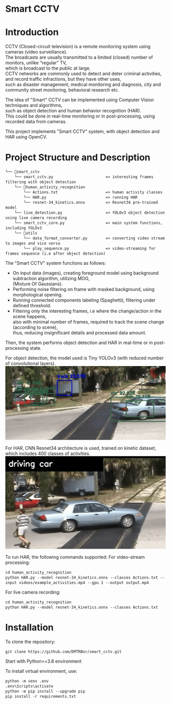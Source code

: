 # Smart CCTV
# Introduction
CCTV (Closed-circuit television) is a remote monitoring system using cameras (video surveillance).\
The broadcasts are usually transmitted to a limited (closed) number of monitors, unlike “regular” TV,\
which is broadcast to the public at large.\
CCTV networks are commonly used to detect and deter criminal activities, and record traffic infractions, but they have other uses,\
such as disaster management, medical monitoring and diagnosis, city and community street monitoring, behavioral research etc.

The idea of "Smart" CCTV can be implemented using Computer Vision techniques and algorithms,\
such as object detection and human behavior recognition (HAR).\
This could be done in real-time monitoring or in post-processing, using recorded data from cameras.

This project implements "Smart CCTV" system, with object detection and HAR using OpenCV.

# Project Structure and Description
```
└── 📁smart_cctv 
    └── smart_cctv.py                       => interesting frames filtering with object detection
    └── 📁human_activity_recognition
        └── Actions.txt                     => human activity classes
        └── HAR.py                          => running HAR
        └── resnet-34_kinetics.onnx         => Resnet34 pre-trained model
    └── live_detection.py                   => YOLOv3 object detection using live camera recording
    └── smart_cctv_core.py                  => main system functions, including YOLOv3
    └── 📁utils
        └── data_format_converter.py        => converting video stream to images and vice versa
        └── play_sequence.py                => video-streaming for frames sequence (i.e after object detection)
```
The "Smart CCTV" system functions as follows:
* On input data (images), creating foreground model using background subtraction algorithm, utilizing MOG,\
  (Mixture Of Gaussians).
* Performing noise filtering on frame with masked background, using morphological opening.
* Running connected components labeling (Spaghetti), filtering under defined threshold.
* Filtering only the interesting frames, i.e where the change/action in the scene happens,\
  also with minimal number of frames, required to track the scene change (according to scene),\
  thus, reducing insignificant details and processed data amount.

Then, the system performs object detection and HAR in real-time or in post-processing state.

For object detection, the model used is Tiny YOLOv3 (with reduced number of convolutional layers).\
![](https://github.com/DMTRBor/smart_cctv/blob/master/utils/od.png)

For HAR, CNN Resnet34 architecture is used, trained on kinetic dataset, which includes 400 classes of activities.\
![](https://github.com/DMTRBor/smart_cctv/blob/master/utils/har.png)

To run HAR, the following commands supported:
For video-stream processing:
```
cd human_activity_recognition
python HAR.py --model resnet-34_kinetics.onnx --classes Actions.txt --input videos/example_activities.mp4 --gpu 1 --output output.mp4
```
For live camera recording:
```
cd human_activity_recognition
python HAR.py --model resnet-34_kinetics.onnx --classes Actions.txt
```

# Installation
To clone the repository:
```
git clone https://github.com/DMTRBor/smart_cctv.git
```

Start with Python>=3.8 environment

To install virtual environment, use:
```
python -m venv .env
.env\Scripts\activate
python -m pip install --upgrade pip
pip install -r requirements.txt
```
